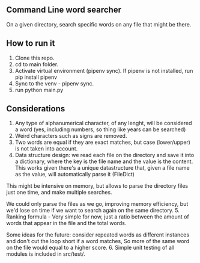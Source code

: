 ## Command Line word searcher
On a given directory, search specific words on any file that might be there.

## How to run it
1. Clone this repo.
2. cd to main folder.
3. Activate virtual environment (pipenv sync). If pipenv is not installed, run pip install pipenv
4. Sync to the venv - pipenv sync.
5. run python main.py

## Considerations
1. Any type of alphanumerical character, of any lenght, will be considered a word (yes, including numbers, so thing like years can be searched)
2. Weird characters such as signs are removed.
3. Two words are equal if they are exact matches, but case (lower/upper) is not taken into account.
4. Data structure design: we read each file on the directory and save it into a dictionary, where the key is the file name and the value is the content.
This works given there's a unique datastructure that, given a file name as the value, will automatically parse it (FileDict)

This might be intensive on memory, but allows to parse the directory files just one time, and make multiple searches.

We could only parse the files as we go, improving memory efficiency, but we'd lose on time if we want to search again on the same directory.
5. Ranking formula - Very simple for now, just a ratio between the amount of words that appear in the file and the total words.

Some ideas for the future: consider repeated words as different instances and don't cut the loop short if a word matches,
So more of the same word on the file would equal to a higher score.
6. Simple unit testing of all modules is included in src/test/.
